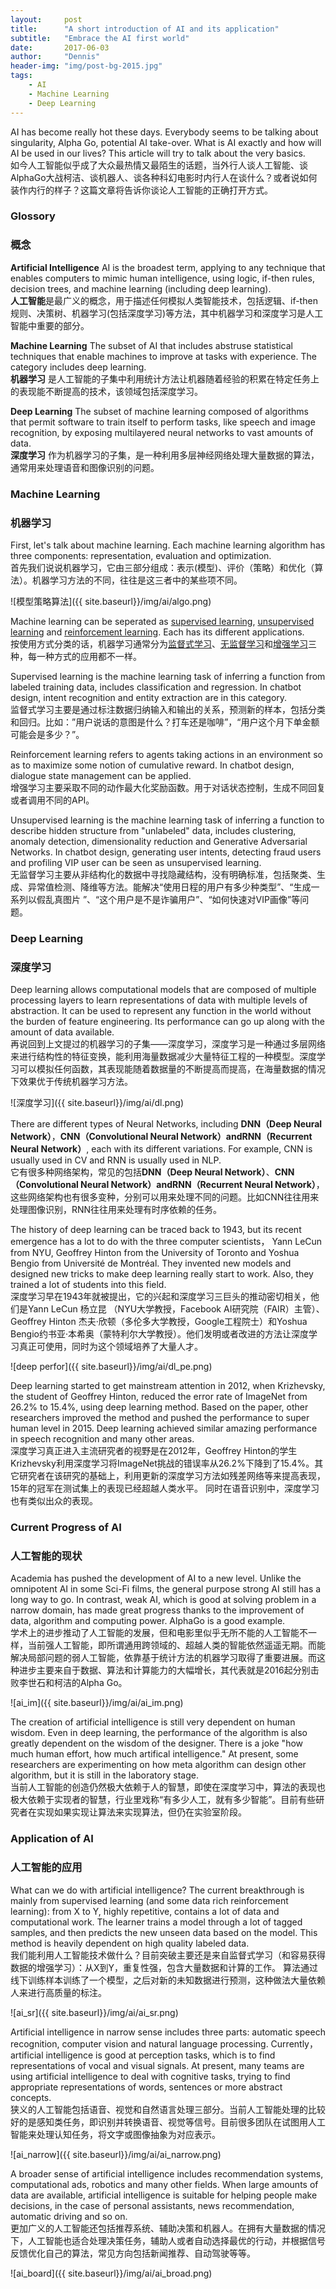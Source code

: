 ```yaml
---
layout:     post
title:      "A short introduction of AI and its application"
subtitle:   "Embrace the AI first world"
date:       2017-06-03
author:     "Dennis"
header-img: "img/post-bg-2015.jpg"
tags:
    - AI
    - Machine Learning
    - Deep Learning
---
```


AI has become really hot these days. Everybody seems to be talking about singularity, Alpha Go, potential AI take-over. What is AI exactly and how will AI be used in our lives? This article will try to talk about the very basics.<br/>
如今人工智能似乎成了大众最热情又最陌生的话题，当外行人谈人工智能、谈AlphaGo大战柯洁、谈机器人、谈各种科幻电影时内行人在谈什么？或者说如何装作内行的样子？这篇文章将告诉你谈论人工智能的正确打开方式。

### Glossory
### 概念

**Artificial Intelligence** 
AI is the broadest term, ­applying to any technique that enables computers to mimic human intelligence, using logic, if-then rules, decision trees, and machine learning (including deep learning).<br/>
**人工智能**是最广义的概念，用于描述任何模拟人类智能技术，包括逻辑、if-then规则、决策树、机器学习(包括深度学习)等方法，其中机器学习和深度学习是人工智能中重要的部分。

**Machine Learning**
The subset of AI that includes abstruse statistical techniques that enable machines to improve at tasks with experience. The category includes deep learning.<br />
**机器学习** 
是人工智能的子集中利用统计方法让机器随着经验的积累在特定任务上的表现能不断提高的技术，该领域包括深度学习。

**Deep Learning**
The subset of machine learning composed of algorithms that permit software to train itself to perform tasks, like speech and image recognition, by exposing multilayered neural networks to vast amounts of data.<br/>
**深度学习** 作为机器学习的子集，是一种利用多层神经网络处理大量数据的算法，通常用来处理语音和图像识别的问题。

### Machine Learning
### 机器学习
First, let's talk about machine learning. Each machine learning algorithm has three components: representation, evaluation and optimization.<br />
首先我们说说机器学习，它由三部分组成：表示(模型)、评价（策略）和优化（算法）。机器学习方法的不同，往往是这三者中的某些项不同。

![模型策略算法]({{ site.baseurl}}/img/ai/algo.png)

Machine learning can be seperated as [supervised learning](https://en.wikipedia.org/wiki/Supervised_learning), [unsupervised learning](https://en.wikipedia.org/wiki/Unsupervised_learning) and [reinforcement learning](https://en.wikipedia.org/wiki/Reinforcement_learning). Each has its different applications.<br />
按使用方式分类的话，机器学习通常分为[监督式学习](https://zh.wikipedia.org/wiki/%E7%9B%A3%E7%9D%A3%E5%BC%8F%E5%AD%B8%E7%BF%92)、[无监督学习](https://zh.wikipedia.org/wiki/%E9%9D%9E%E7%9B%A3%E7%9D%A3%E5%BC%8F%E5%AD%B8%E7%BF%92)和[增强学习](https://zh.wikipedia.org/wiki/%E5%BC%BA%E5%8C%96%E5%AD%A6%E4%B9%A0)三种，每一种方式的应用都不一样。

Supervised learning is the machine learning task of inferring a function from labeled training data, includes classification and regression. In chatbot design, intent recognition and entity extraction are in this category.<br/>
监督式学习主要是通过标注数据归纳输入和输出的关系，预测新的样本，包括分类和回归。比如：”用户说话的意图是什么？打车还是咖啡”，“用户这个月下单金额可能会是多少？”。

Reinforcement learning refers to agents taking actions in an environment so as to maximize some notion of cumulative reward. In chatbot design, dialogue state management can be applied.<br/>
增强学习主要采取不同的动作最大化奖励函数。用于对话状态控制，生成不同回复或者调用不同的API。

Unsupervised learning is the machine learning task of inferring a function to describe hidden structure from "unlabeled" data, includes clustering, anomaly detection, dimensionality reduction and Generative Adversarial Networks. In chatbot design, generating user intents, detecting fraud users and profiling VIP user can be seen as unsupervised learning.<br/>
无监督学习主要从非结构化的数据中寻找隐藏结构，没有明确标准，包括聚类、生成、异常值检测、降维等方法。能解决“使用日程的用户有多少种类型”、“生成一系列以假乱真图片 ”、“这个用户是不是诈骗用户”、“如何快速对VIP画像”等问题。

### Deep Learning
### 深度学习

Deep learning allows computational models that are composed of multiple processing layers to learn representations of data with multiple levels of abstraction. It can be used to represent any function in the world without the burden of feature engineering. Its performance can go up along with the amount of data available.<br/>
再说回到上文提过的机器学习的子集——深度学习，深度学习是一种通过多层网络来进行结构性的特征变换，能利用海量数据减少大量特征工程的一种模型。深度学习可以模拟任何函数，其表现能随着数据量的不断提高而提高，在海量数据的情况下效果优于传统机器学习方法。

![深度学习]({{ site.baseurl}}/img/ai/dl.png)

There are different types of Neural Networks, including **DNN（Deep Neural Network）**，**CNN（Convolutional Neural Network）**and**RNN（Recurrent Neural Network）**, each with its different variations. For example, CNN is usually used in CV and RNN is usually used in NLP.<br/>
它有很多种网络架构，常见的包括**DNN（Deep Neural Network）**、**CNN（Convolutional Neural Network）**and**RNN（Recurrent Neural Network）**，这些网络架构也有很多变种，分别可以用来处理不同的问题。比如CNN往往用来处理图像识别，RNN往往用来处理有时序依赖的任务。

The history of deep learning can be traced back to 1943, but its recent emergence has a lot to do with the three computer scientists， Yann LeCun from NYU, Geoffrey  Hinton from the University of Toronto and Yoshua Bengio from Université de Montréal. They invented new models and designed new tricks to make deep learning really start to work. Also, they trained a lot of students into this field.<br/>
深度学习早在1943年就被提出，它的兴起和深度学习三巨头的推动密切相关，他们是Yann LeCun 杨立昆 （NYU大学教授，Facebook AI研究院（FAIR）主管）、Geoffrey Hinton 杰夫·欣顿（多伦多大学教授，Google工程院士）和Yoshua Bengio约书亚·本希奥（蒙特利尔大学教授）。他们发明或者改进的方法让深度学习真正可使用，同时为这个领域培养了大量人才。

![deep perfor]({{ site.baseurl}}/img/ai/dl_pe.png)

Deep learning started to get mainstream attention in 2012, when Krizhevsky, the student of Geoffrey Hinton, reduced the error rate of ImageNet from 26.2% to 15.4%, using deep learning method. Based on the paper, other researchers improved the method and pushed the performance to super human level in 2015. Deep learning achieved similar amazing performance in speech recognition and many other areas. <br/>
深度学习真正进入主流研究者的视野是在2012年，Geoffrey Hinton的学生Krizhevsky利用深度学习将ImageNet挑战的错误率从26.2%下降到了15.4%。其它研究者在该研究的基础上，利用更新的深度学习方法如残差网络等来提高表现，15年的冠军在测试集上的表现已经超越人类水平。 同时在语音识别中，深度学习也有类似出众的表现。

### Current Progress of AI
### 人工智能的现状

Academia has pushed the development of AI to a new level. Unlike the omnipotent AI in some Sci-Fi films, the general purpose strong AI still has a long way to go. In contrast, weak AI, which is good at solving problem in a narrow domain, has made great progress thanks to the improvement of data, algorithm and computing power. AlphaGo is a good example.<br/>
学术上的进步推动了人工智能的发展，但和电影里似乎无所不能的人工智能不一样，当前强人工智能，即所谓通用跨领域的、超越人类的智能依然遥遥无期。而能解决局部问题的弱人工智能，依靠基于统计方法的机器学习取得了重要进展。而这种进步主要来自于数据、算法和计算能力的大幅增长，其代表就是2016起分别击败李世石和柯洁的Alpha Go。

![ai\_im]({{ site.baseurl}}/img/ai/ai_im.png)


The creation of artificial intelligence is still very dependent on human wisdom. Even in deep learning, the performance of the algorithm is also greatly dependent on the wisdom of the designer. There is a joke "how much human effort, how much artifical intelligence." At present, some researchers are experimenting on how meta algorithm can design other algorithm, but it is still in the laboratory stage.<br/>
当前人工智能的创造仍然极大依赖于人的智慧，即使在深度学习中，算法的表现也极大依赖于实现者的智慧，行业里戏称“有多少人工，就有多少智能”。目前有些研究者在实现如果实现让算法来实现算法，但仍在实验室阶段。

### Application of AI
### 人工智能的应用

What can we do with artificial intelligence? The current breakthrough is mainly from supervised learning (and some data rich reinforcement learning): from X to Y, highly repetitive, contains a lot of data and computational work. The learner trains a model through a lot of tagged samples, and then predicts the new unseen data based on the model. This method is heavily dependent on high quality labeled data.<br/>
我们能利用人工智能技术做什么？目前突破主要还是来自监督式学习（和容易获得数据的增强学习）：从X到Y，重复性强，包含大量数据和计算的工作。 算法通过线下训练样本训练了一个模型，之后对新的未知数据进行预测，这种做法大量依赖人来进行高质量的标注。

![ai\_sr]({{ site.baseurl}}/img/ai/ai_sr.png)

Artificial intelligence in narrow sense includes three parts: automatic speech recognition, computer vision and natural language processing. Currently， artificial intelligence is good at perception tasks, which is to find representations of vocal and visual signals. At present, many teams are using artificial intelligence to deal with cognitive tasks, trying to find appropriate representations of words, sentences or more abstract concepts. <br/>
狭义的人工智能包括语音、视觉和自然语言处理三部分。当前人工智能处理的比较好的是感知类任务，即识别并转换语音、视觉等信号。目前很多团队在试图用人工智能来处理认知任务，将文字或图像抽象为对应表示。

![ai\_narrow]({{ site.baseurl}}/img/ai/ai_narrow.png)

A broader sense of artificial intelligence includes recommendation systems, computational ads, robotics and many other fields. When large amounts of data are available, artificial intelligence is suitable for helping people make decisions, in the case of personal assistants, news recommendation, automatic driving and so on. <br/>
更加广义的人工智能还包括推荐系统、辅助决策和机器人。在拥有大量数据的情况下，人工智能也适合处理决策任务，辅助人或者自动选择最优的行动，并根据信号反馈优化自己的算法，常见方向包括新闻推荐、自动驾驶等等。

![ai\_board]({{ site.baseurl}}/img/ai/ai_broad.png)